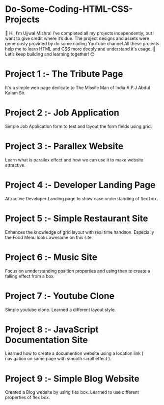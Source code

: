 # Do-Some-Coding-HTML-CSS-Projects
👋 Hi, I’m Ujjwal Mishra!  I’ve completed all my projects independently, but I want to give credit where it’s due. The project designs and assets were generously provided by do some coding YouTube channel.All these projects help me to learn HTML and CSS more deeply and understand it's usage. 🚀  Let’s keep building and learning together! 😊

# Project 1 :- The Tribute Page  

  It's a simple web page dedicate to The Missile Man of India A.P.J Abdul Kalam Sir.  

# Project 2 :- Job Application  

  Simple Job Application form to test and layout the form fields using grid.  

# Project 3 :- Parallex Website  

  Learn what is parallex effect and how we can use it to make website attractive.  

# Project 4 :- Developer Landing Page  

  Attractive Developer Landing page to show case understanding of flex box.  

# Project 5 :- Simple Restaurant Site  

  Enhances the knowledge of grid layout with real time handson. Especially the Food Menu looks awesome on this site.  

# Project 6 :- Music Site  

  Focus on unnderstanding position properties and using then to create a falling effect from a box.  

# Project 7 :- Youtube Clone  

  Simple youtube clone. Learned a different layout style.  

# Project 8 :- JavaScript Documentation Site  

  Learned how to create a documention website using a location link ( navigation on same page with smooth scroll effect ).  

# Project 9 :- Simple Blog Website  

  Created a Blog website by using flex box. Learned to use different properties of flex box.  


  
